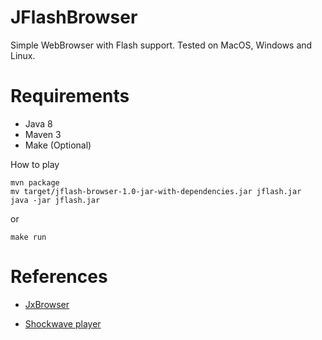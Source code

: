 # JFlashBrowser

Simple WebBrowser with Flash support.
Tested on MacOS, Windows and Linux.

# Requirements

* Java 8
* Maven 3
* Make (Optional)

How to play


```
mvn package
mv target/jflash-browser-1.0-jar-with-dependencies.jar jflash.jar
java -jar jflash.jar
```


or

```
make run
```


# References

* [JxBrowser](https://www.teamdev.com/jxbrowser) 

* [Shockwave player](https://helpx.adobe.com/shockwave.html?red=a)